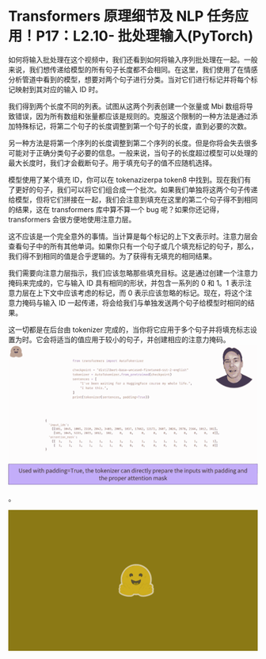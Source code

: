 #  Transformers 原理细节及 NLP 任务应用！P17：L2.10- 批处理输入(PyTorch) 

如何将输入批处理在这个视频中，我们还看到如何将输入序列批处理在一起。一般来说，我们想传递给模型的所有句子长度都不会相同。在这里，我们使用了在情感分析管道中看到的模型，想要对两个句子进行分类。当对它们进行标记并将每个标记映射到其对应的输入 ID 时。

我们得到两个长度不同的列表。试图从这两个列表创建一个张量或 Mbi 数组将导致错误，因为所有数组和张量都应该是规则的。克服这个限制的一种方法是通过添加特殊标记，将第二个句子的长度调整到第一个句子的长度，直到必要的次数。

另一种方法是将第一个序列的长度调整到第二个序列的长度。但是你将会失去很多可能对于正确分类句子必要的信息。一般来说，当句子的长度超过模型可以处理的最大长度时，我们才会截断句子。用于填充句子的值不应随机选择。

模型使用了某个填充 ID，你可以在 tokenazizerpa token8 中找到。现在我们有了更好的句子，我们可以将它们组合成一个批次。如果我们单独将这两个句子传递给模型，但将它们拼接在一起，我们会注意到填充在这里的第二个句子得不到相同的结果，这在 transformers 库中算不算一个 bug 呢？如果你还记得，transformers 会很方便地使用注意力层。

这不应该是一个完全意外的事情。当计算是每个标记的上下文表示时。注意力层会查看句子中的所有其他单词。如果你只有一个句子或几个填充标记的句子，那么，我们得不到相同的值是合乎逻辑的。为了获得有无填充的相同结果。

我们需要向注意力层指示，我们应该忽略那些填充目标。这是通过创建一个注意力掩码来完成的，它与输入 ID 具有相同的形状，并包含一系列的 0 和 1。1 表示注意力层在上下文中应该考虑的标记，而 0 表示应该忽略的标记。现在，将这个注意力掩码与输入 ID 一起传递，将会给我们与单独发送两个句子给模型时相同的结果。

这一切都是在后台由 tokenizer 完成的，当你将它应用于多个句子并将填充标志设置为时。它会将适当的值应用于较小的句子，并创建相应的注意力掩码。![](img/bcdf10aa45eed9c71073117b58d40576_1.png)

。

![](img/bcdf10aa45eed9c71073117b58d40576_3.png)
